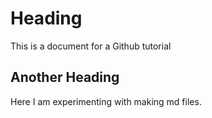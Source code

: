 # Heading

This is a document for a Github tutorial

## Another Heading

Here I am experimenting with making md files.
